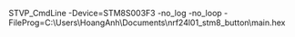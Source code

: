 STVP_CmdLine -Device=STM8S003F3 -no_log -no_loop -FileProg=C:\Users\HoangAnh\Documents\nrf24l01_stm8_button\main.hex